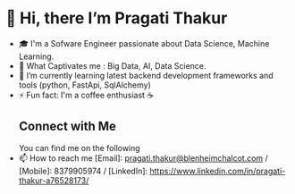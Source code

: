 # 👋  Hi, there I’m Pragati Thakur
- :mortar_board: I'm a Sofware Engineer passionate about Data Science, Machine Learning.
- 👀 What Captivates me : Big Data, AI, Data Science.
- 🌱 I’m currently learning latest backend development frameworks and tools (python, FastApi, SqlAlchemy)
- :zap: Fun fact: I'm a coffee enthusiast :coffee:
  ## Connect with Me
  You can find me on the following
- 📫 How to reach me [Email]: pragati.thakur@blenheimchalcot.com / [Mobile]: 8379905974 / [LinkedIn]: https://www.linkedin.com/in/pragati-thakur-a76528173/

<!---
PragatiThakur-BC/PragatiThakur-BC is a ✨ special ✨ repository because its `README.md` (this file) appears on your GitHub profile.
You can click the Preview link to take a look at your changes.
--->
